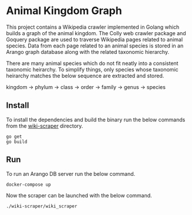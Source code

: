 # Animal Kingdom Graph
This project contains a Wikipedia crawler implemented in Golang which builds a graph of 
the animal kingdom. The Colly web crawler package and Goquery package are used to 
traverse Wikipedia pages related to animal species. Data from each page related
to an animal species is stored in an Arango graph database along with the related 
taxonomic hierarchy.

There are many animal species which do not fit neatly into a consistent taxonomic heirarchy. 
To simplify things, only species whose taxonomic heirarchy matches the below sequence are 
extracted and stored.

kingdom -> phylum -> class -> order -> family -> genus -> species

## Install
To install the dependencies and build the binary run the below commands from the [wiki-scraper](./wiki-scraper/) directory.
```shell
go get
go build
```

## Run
To run an Arango DB server run the below command.
```shell
docker-compose up
```
Now the scraper can be launched with the below command.
```shell
./wiki-scraper/wiki_scraper
```